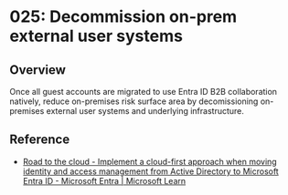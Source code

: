 # 025: Decommission on-prem external user systems

## Overview

Once all guest accounts are migrated to use Entra ID B2B collaboration natively, reduce on-premises risk surface area by decomissioning on-premises external user systems and underlying infrastructure.

## Reference

* [Road to the cloud - Implement a cloud-first approach when moving identity and access management from Active Directory to Microsoft Entra ID - Microsoft Entra | Microsoft Learn](https://learn.microsoft.com/en-us/entra/architecture/road-to-the-cloud-implement#users-and-groups)

